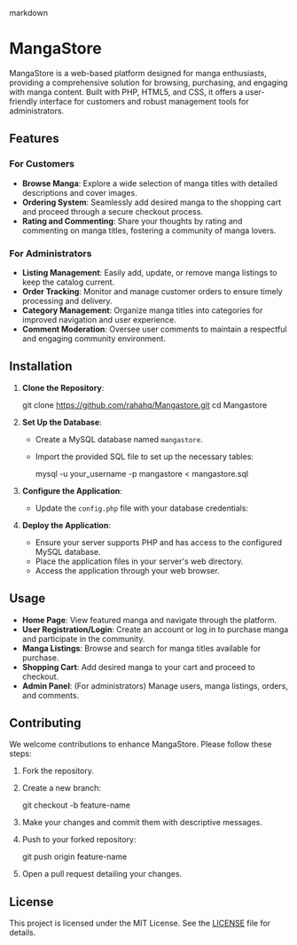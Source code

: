 markdown
# MangaStore

MangaStore is a web-based platform designed for manga enthusiasts, providing a comprehensive solution for browsing, purchasing, and engaging with manga content. Built with PHP, HTML5, and CSS, it offers a user-friendly interface for customers and robust management tools for administrators.

## Features

### For Customers

- **Browse Manga**: Explore a wide selection of manga titles with detailed descriptions and cover images.
- **Ordering System**: Seamlessly add desired manga to the shopping cart and proceed through a secure checkout process.
- **Rating and Commenting**: Share your thoughts by rating and commenting on manga titles, fostering a community of manga lovers.

### For Administrators

- **Listing Management**: Easily add, update, or remove manga listings to keep the catalog current.
- **Order Tracking**: Monitor and manage customer orders to ensure timely processing and delivery.
- **Category Management**: Organize manga titles into categories for improved navigation and user experience.
- **Comment Moderation**: Oversee user comments to maintain a respectful and engaging community environment.

## Installation

1. **Clone the Repository**:


   git clone https://github.com/rahahq/Mangastore.git
   cd Mangastore


2. **Set Up the Database**:

   - Create a MySQL database named `mangastore`.
   - Import the provided SQL file to set up the necessary tables:

     
     mysql -u your_username -p mangastore < mangastore.sql
    

3. **Configure the Application**:

   - Update the `config.php` file with your database credentials:

   
     <?php
     $dbHost = 'localhost';
     $dbUsername = 'your_username';
     $dbPassword = 'your_password';
     $dbName = 'mangastore';
     ?>
  

4. **Deploy the Application**:

   - Ensure your server supports PHP and has access to the configured MySQL database.
   - Place the application files in your server's web directory.
   - Access the application through your web browser.

## Usage

- **Home Page**: View featured manga and navigate through the platform.
- **User Registration/Login**: Create an account or log in to purchase manga and participate in the community.
- **Manga Listings**: Browse and search for manga titles available for purchase.
- **Shopping Cart**: Add desired manga to your cart and proceed to checkout.
- **Admin Panel**: (For administrators) Manage users, manga listings, orders, and comments.

## Contributing

We welcome contributions to enhance MangaStore. Please follow these steps:

1. Fork the repository.
2. Create a new branch:

   
   git checkout -b feature-name
  

3. Make your changes and commit them with descriptive messages.
4. Push to your forked repository:

   
   git push origin feature-name
  

5. Open a pull request detailing your changes.

## License

This project is licensed under the MIT License. See the [LICENSE](LICENSE) file for details.
